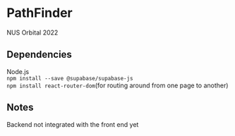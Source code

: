 # PathFinder
NUS Orbital 2022

## Dependencies
Node.js  
`npm install --save @supabase/supabase-js`  
`npm install react-router-dom`(for routing around from one page to another)

## Notes 
Backend not integrated with the front end yet
